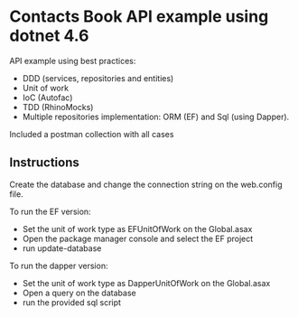 # Contacts Book API example using dotnet 4.6

API example using best practices:
- DDD (services, repositories and entities)
- Unit of work
- IoC (Autofac)
- TDD (RhinoMocks)
- Multiple repositories implementation: ORM (EF) and Sql (using Dapper).

Included a postman collection with all cases

## Instructions ##

Create the database and change the connection string on the web.config file.

To run the EF version:
- Set the unit of work type as EFUnitOfWork on the Global.asax
- Open the package manager console and select the EF project
- run update-database

To run the dapper version:
- Set the unit of work type as DapperUnitOfWork on the Global.asax
- Open a query on the database
- run the provided sql script

